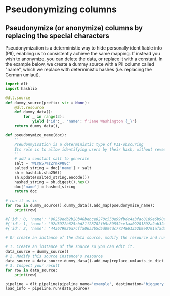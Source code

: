 # Pseudonymizing columns

## Pseudonymize (or anonymize) columns by replacing the special characters

Pseudonymization is a deterministic way to hide personally identifiable info (PII), enabling us to consistently achieve the same mapping. If instead you wish to anonymize, you can delete the data, or replace it with a constant. In the example below, we create a dummy source with a PII column called "name", which we replace with deterministic hashes (i.e. replacing the German umlaut).

```python
import dlt
import hashlib

@dlt.source
def dummy_source(prefix: str = None):
    @dlt.resource
    def dummy_data():
        for _ in range(3):
            yield {'id':_, 'name': f'Jane Washington {_}'}
    return dummy_data(),

def pseudonymize_name(doc):
    '''
    Pseudonmyisation is a deterministic type of PII-obscuring
    Its role is to allow identifying users by their hash, without revealing the underlying info.
    '''
    # add a constant salt to generate
    salt = 'WI@N57%zZrmk#88c'
    salted_string = doc['name'] + salt
    sh = hashlib.sha256()
    sh.update(salted_string.encode())
    hashed_string = sh.digest().hex()
    doc['name'] = hashed_string
    return doc

# run it as is
for row in dummy_source().dummy_data().add_map(pseudonymize_name):
    print(row)

#{'id': 0, 'name': '96259edb2b28b48bebce8278c550e99fbdc4a3fac8189e6b90f183ecff01c442'}
#{'id': 1, 'name': '92d3972b625cbd21f28782fb5c89552ce1aa09281892a2ab32aee8feeb3544a1'}
#{'id': 2, 'name': '443679926a7cff506a3b5d5d094dc7734861352b9e0791af5d39db5a7356d11a'}

# Or create an instance of the data source, modify the resource and run the source.

# 1. Create an instance of the source so you can edit it.
data_source = dummy_source()
# 2. Modify this source instance's resource
data_source = data_source.dummy_data().add_map(replace_umlauts_in_dict_keys)
# 3. Inspect your result
for row in data_source:
    print(row)

pipeline = dlt.pipeline(pipeline_name='example', destination='bigquery', dataset_name='normalized_data')
load_info = pipeline.run(data_source)
```